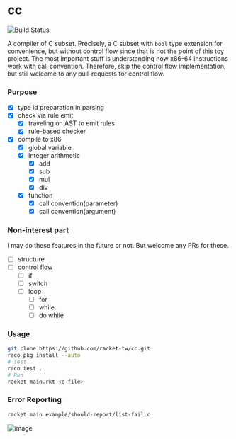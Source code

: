 # cc

![Build Status](https://github.com/dannypsnl/cc/workflows/Racket/badge.svg?branch=develop)

A compiler of C subset. Precisely, a C subset with `bool` type extension for convenience, but without control flow since that is not the point of this toy project. The most important stuff is understanding how x86-64 instructions work with call convention. Therefore, skip the control flow implementation, but still welcome to any pull-requests for control flow.

### Purpose

- [x] type id preparation in parsing
- [x] check via rule emit
  - [x] traveling on AST to emit rules
  - [x] rule-based checker
- [x] compile to x86
  - [x] global variable
  - [x] integer arithmetic
    - [x] add
    - [x] sub
    - [x] mul
    - [x] div
  - [x] function
    - [x] call convention(parameter)
    - [x] call convention(argument)

### Non-interest part

I may do these features in the future or not. But welcome any PRs for these.

- [ ] structure
- [ ] control flow
  - [ ] if
  - [ ] switch
  - [ ] loop
    - [ ] for
    - [ ] while
    - [ ] do while

### Usage

```sh
git clone https://github.com/racket-tw/cc.git
raco pkg install --auto
# Test
raco test .
# Run
racket main.rkt <c-file>
```

### Error Reporting

```sh
racket main example/should-report/list-fail.c
```

![image](https://user-images.githubusercontent.com/22004511/102698284-2db04400-4277-11eb-93d8-8bf9c4f4dc5a.png)
